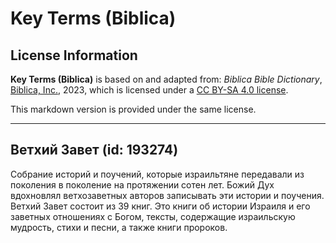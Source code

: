 # Key Terms (Biblica)

## License Information

**Key Terms (Biblica)** is based on and adapted from: _Biblica Bible Dictionary_, [Biblica, Inc.](https://www.biblica.com/), 2023, which is licensed under a [CC BY-SA 4.0 license](https://creativecommons.org/licenses/by-sa/4.0/legalcode.en).

This markdown version is provided under the same license.



--------------------------------

## Ветхий Завет (id: 193274)

Собрание историй и поучений, которые израильтяне передавали из поколения в поколение на протяжении сотен лет. Божий Дух вдохновлял ветхозаветных авторов записывать эти истории и поучения. Ветхий Завет состоит из 39 книг. Это книги об истории Израиля и его заветных отношениях с Богом, тексты, содержащие израильскую мудрость, стихи и песни, а также книги пророков.


